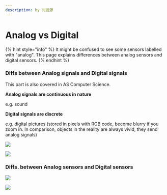 ```yaml
---
description: by 刘适源
---
```


# Analog vs Digital

{% hint style="info" %}
It might be confused to see some sensors labelled with "analog". This page explains differences between analog sensors and digital sensors.
{% endhint %}

### Diffs between Analog signals and Digital signals

This part is also covered in AS Computer Science.

**Analog signals are continuous in nature**

e.g. sound

**Digital signals are discrete**

e.g. digital pictures \(stored in pixels with RGB code, become blurry if you zoom in. In comparison, objects in the reality are always vivid, they send analog signals\)

![](https://tcs-ga.teambition.net/storage/311yc242b086b2db0a4aec90d0b646aa7529?Signature=eyJhbGciOiJIUzI1NiIsInR5cCI6IkpXVCJ9.eyJBcHBJRCI6IjU5Mzc3MGZmODM5NjMyMDAyZTAzNThmMSIsIl9hcHBJZCI6IjU5Mzc3MGZmODM5NjMyMDAyZTAzNThmMSIsIl9vcmdhbml6YXRpb25JZCI6IiIsImV4cCI6MTYwMjk5NzA1OCwiaWF0IjoxNjAyMzkyMjU4LCJyZXNvdXJjZSI6Ii9zdG9yYWdlLzMxMXljMjQyYjA4NmIyZGIwYTRhZWM5MGQwYjY0NmFhNzUyOSJ9.6XhgV546L6lRv217u8XtgH_fo5ksxqP18SpiIUsxv8I&download=image.png)

![](https://tcs-ga.teambition.net/storage/311ya2aadc524258164f0e60adc834e0a0f9?Signature=eyJhbGciOiJIUzI1NiIsInR5cCI6IkpXVCJ9.eyJBcHBJRCI6IjU5Mzc3MGZmODM5NjMyMDAyZTAzNThmMSIsIl9hcHBJZCI6IjU5Mzc3MGZmODM5NjMyMDAyZTAzNThmMSIsIl9vcmdhbml6YXRpb25JZCI6IiIsImV4cCI6MTYwMjk5NzA1OCwiaWF0IjoxNjAyMzkyMjU4LCJyZXNvdXJjZSI6Ii9zdG9yYWdlLzMxMXlhMmFhZGM1MjQyNTgxNjRmMGU2MGFkYzgzNGUwYTBmOSJ9.p056yA46tAjOvE1uO2m6Q1vTaATETJ-tuQKtdb-pMjQ&download=image.png)

### Diffs. between Analog sensors and Digital sensors

![](https://tcs-ga.teambition.net/storage/311yc5b425f13a534a8c232a147c31502d78?Signature=eyJhbGciOiJIUzI1NiIsInR5cCI6IkpXVCJ9.eyJBcHBJRCI6IjU5Mzc3MGZmODM5NjMyMDAyZTAzNThmMSIsIl9hcHBJZCI6IjU5Mzc3MGZmODM5NjMyMDAyZTAzNThmMSIsIl9vcmdhbml6YXRpb25JZCI6IiIsImV4cCI6MTYwMjk5NzA1OCwiaWF0IjoxNjAyMzkyMjU4LCJyZXNvdXJjZSI6Ii9zdG9yYWdlLzMxMXljNWI0MjVmMTNhNTM0YThjMjMyYTE0N2MzMTUwMmQ3OCJ9.tEEngVGPSI8kgRW9Ci3y0CNvne1jQcxdeKXVaYzq4zw&download=image.png)

![](https://tcs-ga.teambition.net/storage/311y06d8973286735dbd9d9594d04b0caec2?Signature=eyJhbGciOiJIUzI1NiIsInR5cCI6IkpXVCJ9.eyJBcHBJRCI6IjU5Mzc3MGZmODM5NjMyMDAyZTAzNThmMSIsIl9hcHBJZCI6IjU5Mzc3MGZmODM5NjMyMDAyZTAzNThmMSIsIl9vcmdhbml6YXRpb25JZCI6IiIsImV4cCI6MTYwMjk5NzA1OCwiaWF0IjoxNjAyMzkyMjU4LCJyZXNvdXJjZSI6Ii9zdG9yYWdlLzMxMXkwNmQ4OTczMjg2NzM1ZGJkOWQ5NTk0ZDA0YjBjYWVjMiJ9.H4RpnUfT02je65L5JDXW3s3n0m3pjeL5vv1LoWI0xVU&download=image.png)

